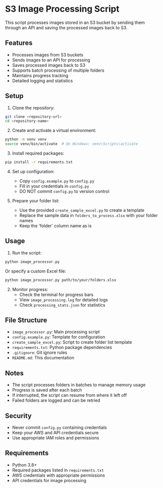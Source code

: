# S3 Image Processing Script

This script processes images stored in an S3 bucket by sending them through an API and saving the processed images back to S3.

## Features

- Processes images from S3 buckets
- Sends images to an API for processing
- Saves processed images back to S3
- Supports batch processing of multiple folders
- Maintains progress tracking
- Detailed logging and statistics

## Setup

1. Clone the repository:
```bash
git clone <repository-url>
cd <repository-name>
```

2. Create and activate a virtual environment:
```bash
python -m venv venv
source venv/bin/activate  # On Windows: venv\Scripts\activate
```

3. Install required packages:
```bash
pip install -r requirements.txt
```

4. Set up configuration:
   - Copy `config.example.py` to `config.py`
   - Fill in your credentials in `config.py`
   - DO NOT commit `config.py` to version control

5. Prepare your folder list:
   - Use the provided `create_sample_excel.py` to create a template
   - Replace the sample data in `folders_to_process.xlsx` with your folder names
   - Keep the 'folder' column name as is

## Usage

1. Run the script:
```bash
python image_processor.py
```

Or specify a custom Excel file:
```bash
python image_processor.py path/to/your/folders.xlsx
```

2. Monitor progress:
   - Check the terminal for progress bars
   - View `image_processing.log` for detailed logs
   - Check `processing_stats.json` for statistics

## File Structure

- `image_processor.py`: Main processing script
- `config.example.py`: Template for configuration
- `create_sample_excel.py`: Script to create folder list template
- `requirements.txt`: Python package dependencies
- `.gitignore`: Git ignore rules
- `README.md`: This documentation

## Notes

- The script processes folders in batches to manage memory usage
- Progress is saved after each batch
- If interrupted, the script can resume from where it left off
- Failed folders are logged and can be retried

## Security

- Never commit `config.py` containing credentials
- Keep your AWS and API credentials secure
- Use appropriate IAM roles and permissions

## Requirements

- Python 3.8+
- Required packages listed in `requirements.txt`
- AWS credentials with appropriate permissions
- API credentials for image processing 